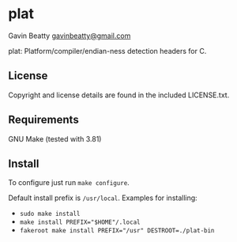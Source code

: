 plat
====
Gavin Beatty <gavinbeatty@gmail.com>

plat: Platform/compiler/endian-ness detection headers for C.

License
-------
Copyright and license details are found in the included LICENSE.txt.

Requirements
------------
GNU Make (tested with 3.81)

Install
-------
To configure just run `make configure`.

Default install prefix is `/usr/local`. Examples for installing:

* `sudo make install`
* `make install PREFIX="$HOME"/.local`
* `fakeroot make install PREFIX="/usr" DESTROOT=./plat-bin`

